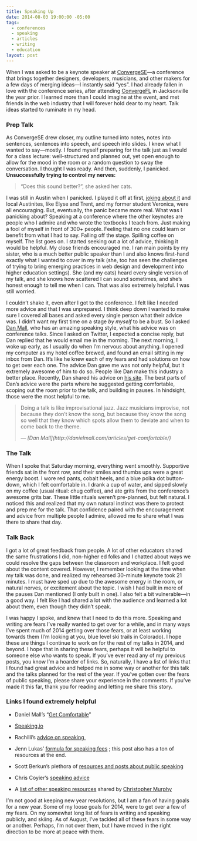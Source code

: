 ```yaml
---
title: Speaking Up
date: 2014-08-03 19:00:00 -05:00
tags:
  - conferences
  - speaking
  - articles
  - writing
  - education
layout: post
---
```


When I was asked to be a keynote speaker at [ConvergeSE](http://www.convergese.com)—a conference that brings together designers, developers, musicians, and other makers for a few days of merging ideas—I instantly said “yes”. I had already fallen in love with the conference series, after attending [ConvergeFL](http://www.convergefl.com) in Jacksonville the year prior. I learned more than I could imagine at the event, and met friends in the web industry that I will forever hold dear to my heart. Talk ideas started to ruminate in my head.

### Prep Talk

As ConvergeSE drew closer, my outline turned into notes, notes into sentences, sentences into speech, and speech into slides. I knew what I wanted to say—mostly. I found myself preparing for the talk just as I would for a class lecture: well-structured and planned out, yet open enough to allow for the mood in the room or a random question to sway the conversation. I thought I was ready. And then, suddenly, I panicked. **Unsuccessfully trying to control my nerves:**

> “Does this sound better?”, she asked her cats.

I was still in Austin when I panicked. I played it off at first, [joking about it](https://twitter.com/samkap/status/461710777179582464) and local Austinites, like Elyse and Trent, and my former student Veronica, were all encouraging. But, eventually, the panic became more real. What was I panicking about? Speaking at a conference where the other keynotes are people who I admire and who wrote the textbooks I teach from. Just making a fool of myself in front of 300\+ people. Feeling that no one could learn or benefit from what I had to say. Falling off the stage. Spilling coffee on myself. The list goes on. I started seeking out a lot of advice, thinking it would be helpful. My close friends encouraged me. I ran main points by my sister, who is a much better public speaker than I and also knows first-hand exactly what I wanted to cover in my talk (she, too has seen the challenges of trying to bring emerging practices in web design and development into higher education settings). She (and my cats) heard every single version of my talk, and she knows how scattered I can sound sometimes, and she’s honest enough to tell me when I can. That was also extremely helpful. I was still worried.

I couldn’t shake it, even after I got to the conference. I felt like I needed more advice and that I was unprepared. I think deep down I wanted to make sure I covered all bases and asked every single person what their advice was. I didn’t want my first time on a stage _by myself_ to be a bust. So I asked [Dan Mall](http://www.twitter.com/danielmall), who has an amazing speaking style, what his advice was on conference talks. Since I asked on Twitter, I expected a concise reply, but Dan replied that he would email me in the morning. The next morning, I woke up early, as I usually do when I’m nervous about anything. I opened my computer as my hotel coffee brewed, and found an email sitting in my inbox from Dan. It’s like he knew each of my fears and had solutions on how to get over each one. The advice Dan gave me was not only helpful, but it extremely awesome of him to do so. People like Dan make this industry a better place. Recently, Dan shared his advice on [his site](http://danielmall.com/articles/get-comfortable/). The best parts of Dan’s advice were the parts where he suggested getting comfortable, scoping out the room prior to the talk, and building in pauses. In hindsight, those were the most helpful to me.

> Doing a talk is like improvisational jazz. Jazz musicians improvise, not because they don’t know the song, but because they know the song so well that they know which spots allow them to deviate and when to come back to the theme.
>
> <footer><cite>— [Dan Mall](http://danielmall.com/articles/get-comfortable/)</cite></footer>

### The Talk

When I spoke that Saturday morning, everything went smoothly. Supportive friends sat in the front row, and their smiles and thumbs ups were a great energy boost. I wore red pants, cobalt heels, and a blue polka dot button-down, which I felt comfortable in. I drank a cup of water, and sipped slowly on my coffee (usual ritual: chug coffee), and ate grits from the conference’s awesome grits bar. These little rituals weren’t pre-planned, but felt natural. I noticed this and realized that my own natural instinct was there to protect and prep me for the talk. That confidence paired with the encouragement and advice from multiple people I admire, allowed me to share what I was there to share that day.

### Talk Back

I got a lot of great feedback from people. A lot of other educators shared the same frustrations I did, non-higher ed folks and I chatted about ways we could resolve the gaps between the classroom and workplace. I felt good about the content covered. However, I remember looking at the time when my talk was done, and realized my rehearsed 30-minute keynote took 21 minutes. I must have sped up due to the awesome energy in the room, or natural nerves, or excitement about the topic. I wish I had built in more of the pauses Dan mentioned (I only built in one). I also felt a bit vulnerable—in a good way. I felt like I had shared a lot with the audience and learned a lot about them, even though they didn’t speak.

I was happy I spoke, and knew that I need to do this more. Speaking and writing are fears I’ve really wanted to get over for a while, and in many ways I’ve spent much of 2014 getting over those fears, or at least working towards them (I’m looking at you, blue level ski trails in Colorado). I hope these are things I continue to work on for the rest of my talks in 2014, and beyond. I hope that in sharing these fears, perhaps it will be helpful to someone else who wants to speak. If you’ve ever read any of my previous posts, you know I’m a hoarder of links. So, naturally, I have a list of links that I found had great advice and helped me in some way or another for this talk and the talks planned for the rest of the year. If you’ve gotten over the fears of public speaking, please share your experience in the comments. If you’ve made it this far, thank you for reading and letting me share this story.

### Links I found extremely helpful

- Daniel Mall’s “[Get Comfortable](http://danielmall.com/articles/get-comfortable/)”

- [Speaking.io](http://speaking.io/)

- Rachilli’s [advice on speaking ](https://www.rachil.li/blog/on-speaking-my-personal-experiences-and-advice-for-getting-started)

- Jenn Lukas’ [formula for speaking fees](http://www.thenerdary.net/post/84544230452/a-formula-for-speaking-fees) ; this post also has a ton of resources at the end.

- Scott Berkun’s plethora of [resources and posts about public speaking](http://scottberkun.com/category/public-speaking/)

- Chris Coyier’s [speaking advice](http://chriscoyier.net/2013/09/17/speaking-tips/)

- A [list of other speaking resources](http://getspeak.in/public-speaking/) shared by [Christopher Murphy](https://twitter.com/fehler)

<p class="caption">
I’m not good at keeping new year resolutions, but I am a fan of having goals for a new year. Some of my loose goals for 2014, were to get over a few of my fears. On my somewhat long list of fears is writing and speaking publicly, and skiing. As of August, I’ve tackled all of these fears in some way or another. Perhaps, I’m not over them, but I have moved in the right direction to be more at peace with them.</p>
